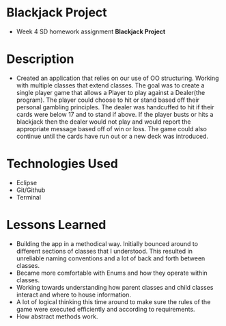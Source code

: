 # Blackjack Project

- Week 4 SD homework assignment **Blackjack Project**

# Description

- Created an application that relies on our use of OO structuring. Working with multiple classes that extend classes. The goal was to create a single player game that allows a Player to play against a Dealer(the program). The player could choose to hit or stand based off their personal gambling principles. The dealer was handcuffed to hit if their cards were below 17 and to stand if above. If the player busts or hits a blackjack then the dealer would not play and would report the appropriate message based off of win or loss. The game could also continue until the cards have run out or a new deck was introduced. 

# Technologies Used

- Eclipse
- Git/Github
- Terminal


# Lessons Learned
- Building the app in a methodical way. Initially bounced around to different sections of classes that I understood. This resulted in unreliable naming conventions and a lot of back and forth between classes.
- Became more comfortable with Enums and how they operate within classes. 
- Working towards understanding how parent classes and child classes interact and where to house information. 
- A lot of logical thinking this time around to make sure the rules of the game were executed efficiently and according to requirements. 
- How abstract methods work.